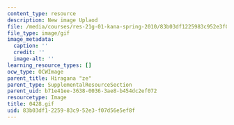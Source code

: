 ```yaml
---
content_type: resource
description: New image Uplaod
file: /media/courses/res-21g-01-kana-spring-2010/83b03df1225983c952e3f07d56e5ef8f_0428.gif
file_type: image/gif
image_metadata:
  caption: ''
  credit: ''
  image-alt: ''
learning_resource_types: []
ocw_type: OCWImage
parent_title: Hiragana "ze"
parent_type: SupplementalResourceSection
parent_uid: b71e41ee-3638-0036-3ae8-b454dc2ef072
resourcetype: Image
title: 0428.gif
uid: 83b03df1-2259-83c9-52e3-f07d56e5ef8f
---
```

